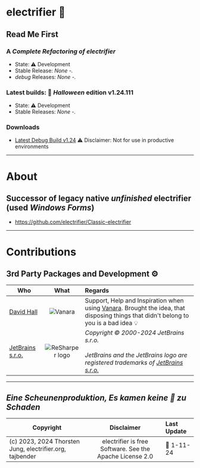 # electrifier 🦇

## Read Me First

### A _Complete Refactoring of electrifier_
- State: ⚠ Development
- Stable Release: _None -._
- *debug* Releases: _None -._

### Latest builds: 🦇 _Halloween_ edition v1.24.111
- State: ⚠ Development
- Stable Releases: _None -._

### Downloads
- [Latest Debug Build v1.24](https://github.com/electrifier/electrifier-v1.24)
⚠️ Disclaimer: Not for use in productive environments
---

# About
## Successor of legacy native _unfinished_ electrifier (used _Windows Forms_)
- https://github.com/electrifier/Classic-electrifier
---

# Contributions
## 3rd Party Packages and Development ⚙ 
| Who | What | Regards |
|--------------|:-----------:|:--------|
| [David Hall](https://github.com/dahall) | ![Vanara](https://raw.githubusercontent.com/dahall/Vanara/master/docs/icons/Vanara64x64.png) | Support, Help and Inspiration when using [Vanara](https://github.com/dahall/Vanara). Brought the idea, that disposing things that didn't belong to you is a bad idea 💡 |
| [JetBrains s.r.o.](https://www.jetbrains.com/) |  ![ReSharper logo](https://resources.jetbrains.com/storage/products/company/brand/logos/ReSharper.png) |  _Copyright © 2000-2024 JetBrains s.r.o. <br><br> JetBrains and the JetBrains logo are registered trademarks of [JetBrains s.r.o.](https://www.jetbrains.com/)_ |

---
_Eine Scheunenproduktion, Es kamen keine 🐯 zu Schaden_ 
---
| Copyright | Disclaimer | Last Update |
|--------------|:-----:|:----|
| (c) 2023, 2024 Thorsten Jung, electrifier.org, tajbender | electrifier is free Software. See the Apache License 2.0 | 📆 1-11-24
